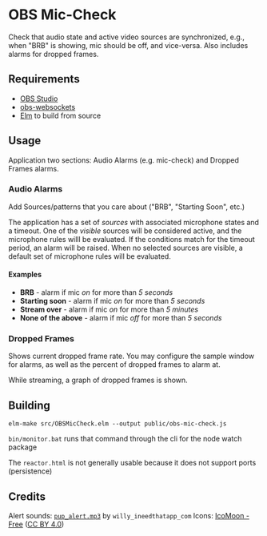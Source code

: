 # OBS Mic-Check

Check that audio state and active video sources are synchronized, e.g., when "BRB" is showing, mic should be off, and vice-versa. Also includes alarms for dropped frames.

## Requirements

- [OBS Studio](https://obsproject.com/)
- [obs-websockets](https://github.com/Palakis/obs-websocket)
- [Elm](http://elm-lang.org/) to build from source

## Usage

Application two sections: Audio Alarms (e.g. mic-check) and Dropped Frames alarms.

### Audio Alarms

Add Sources/patterns that you care about ("BRB", "Starting Soon", etc.)

The application has a set of *sources* with associated microphone states and a timeout. One of the *visible* sources will be considered active, and the microphone rules willl be evaluated. If the conditions match for the timeout period, an alarm will be raised. When no selected sources are visible, a default set of microphone rules will be evaluated.

#### Examples

- **BRB** - alarm if mic *on* for more than *5 seconds*
- **Starting soon** - alarm if mic *on* for more than *5 seconds*
- **Stream over** - alarm if mic *on* for more than *5 minutes*
- **None of the above** - alarm if mic *off* for more than *5 seconds*

### Dropped Frames

Shows current dropped frame rate. You may configure the sample window for alarms, as well as the percent of dropped frames to alarm at.

While streaming, a graph of dropped frames is shown.

## Building

`elm-make src/OBSMicCheck.elm --output public/obs-mic-check.js` 

`bin/monitor.bat` runs that command through the cli for the node watch package

The `reactor.html` is not generally usable because it does not support ports (persistence)

## Credits

Alert sounds: [`pup_alert.mp3`](https://freesound.org/people/willy_ineedthatapp_com/sounds/167337/) by `willy_ineedthatapp_com`
Icons: [IcoMoon - Free](https://icomoon.io/#icons-icomoon) ([CC BY 4.0](http://creativecommons.org/licenses/by/4.0/))
